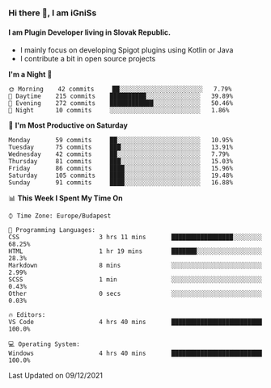 ### Hi there 👋, I am iGniSs

#### I am Plugin Developer living in Slovak Republic.
- I mainly focus on developing Spigot plugins using Kotlin or Java
- I contribute a bit in open source projects

<!--START_SECTION:waka-->
**I'm a Night 🦉** 

```text
🌞 Morning    42 commits     ██░░░░░░░░░░░░░░░░░░░░░░░   7.79% 
🌆 Daytime    215 commits    ██████████░░░░░░░░░░░░░░░   39.89% 
🌃 Evening    272 commits    ████████████░░░░░░░░░░░░░   50.46% 
🌙 Night      10 commits     ░░░░░░░░░░░░░░░░░░░░░░░░░   1.86%

```
📅 **I'm Most Productive on Saturday** 

```text
Monday       59 commits     ██░░░░░░░░░░░░░░░░░░░░░░░   10.95% 
Tuesday      75 commits     ███░░░░░░░░░░░░░░░░░░░░░░   13.91% 
Wednesday    42 commits     ██░░░░░░░░░░░░░░░░░░░░░░░   7.79% 
Thursday     81 commits     ███░░░░░░░░░░░░░░░░░░░░░░   15.03% 
Friday       86 commits     ████░░░░░░░░░░░░░░░░░░░░░   15.96% 
Saturday     105 commits    ████░░░░░░░░░░░░░░░░░░░░░   19.48% 
Sunday       91 commits     ████░░░░░░░░░░░░░░░░░░░░░   16.88%

```


📊 **This Week I Spent My Time On** 

```text
⌚︎ Time Zone: Europe/Budapest

💬 Programming Languages: 
CSS                      3 hrs 11 mins       █████████████████░░░░░░░░   68.25% 
HTML                     1 hr 19 mins        ███████░░░░░░░░░░░░░░░░░░   28.3% 
Markdown                 8 mins              ░░░░░░░░░░░░░░░░░░░░░░░░░   2.99% 
SCSS                     1 min               ░░░░░░░░░░░░░░░░░░░░░░░░░   0.43% 
Other                    0 secs              ░░░░░░░░░░░░░░░░░░░░░░░░░   0.03%

🔥 Editors: 
VS Code                  4 hrs 40 mins       █████████████████████████   100.0%

💻 Operating System: 
Windows                  4 hrs 40 mins       █████████████████████████   100.0%

```


 Last Updated on 09/12/2021
<!--END_SECTION:waka-->